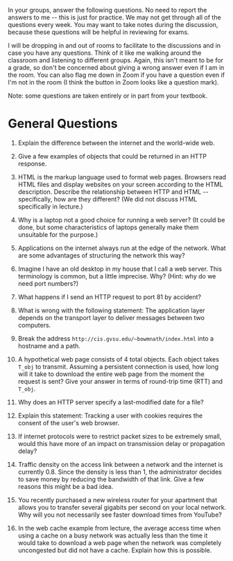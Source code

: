 In your groups, answer the following questions.
No need to report the answers to me --
this is just for practice.
We may not get through all of the questions every week.
You may want to take notes during the discussion,
because these questions will be helpful in reviewing for exams.

I will be dropping in and out of rooms to facilitate to the discussions and in
case you have any questions.
Think of it like me walking around the classroom and listening to different
groups.
Again, this isn't meant to be for a grade,
so don't be concerned about giving a wrong answer even if I am in the room.
You can also flag me down in Zoom if you have a question even if I'm not in the
room
(I think the button in Zoom looks like a question mark).

Note: some questions are taken entirely or in part from your textbook.

# General Questions

1. Explain the difference between the internet and the world-wide web.

2. Give a few examples of objects that could be returned in an HTTP response.

3. HTML is the markup language used to format web pages.
Browsers read HTML files and display websites on your screen according to the
HTML description.
Describe the relationship between HTTP and HTML --
specifically, how are they different?
(We did not discuss HTML specifically in lecture.)

4. Why is a laptop not a good choice for running a web server?
(It could be done, but some characteristics of laptops generally make them
unsuitable for the purpose.)

5. Applications on the internet always run at the edge of the network.
What are some advantages of structuring the network this way?

6. Imagine I have an old desktop in my house that I call a web server.
This terminology is common, but a little imprecise.
Why? (Hint: why do we need port numbers?)

7. What happens if I send an HTTP request to port 81 by accident?

8. What is wrong with the following statement:
The application layer depends on the transport layer to deliver messages
between two computers.

9. Break the address `http://cis.gvsu.edu/~bowmnath/index.html` into a
hostname and a path.

10. A hypothetical web page consists of 4 total objects.
Each object takes `T_obj` to transmit.
Assuming a persistent connection is used,
how long will it take to download the entire web page from the moment the
request is sent?
Give your answer in terms of round-trip time (RTT) and `T_obj`.

11. Why does an HTTP server specify a last-modified date for a file?

12. Explain this statement:
Tracking a user with cookies requires the consent of the user's web browser.

13. If internet protocols were to restrict packet sizes to be extremely small,
would this have more of an impact on transmission delay or propagation delay?

14. Traffic density on the access link between a network and the internet is
currently 0.8.
Since the density is less than 1,
the administrator decides to save money by reducing the bandwidth of that link.
Give a few reasons this might be a bad idea.

15. You recently purchased a new wireless router for your apartment that allows
you to transfer several gigabits per second on your local network.
Why will you not necessarily see faster download times from YouTube?

16. In the web cache example from lecture,
the average access time when using a cache on a busy network was actually less
than the time it would take to download a web page when the network was
completely uncongested but did not have a cache.
Explain how this is possible.
